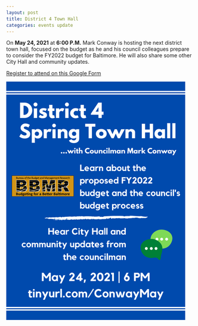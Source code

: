 ```yaml
---
layout: post
title: District 4 Town Hall
categories: events update
---
```


On **May 24, 2021** at **6:00 P.M.** Mark Conway is hosting the next district town hall, focused on
the budget as he and his council colleagues prepare to consider the FY2022 budget for Baltimore.
He will also share some other City Hall and community updates.

[Register to attend on this Google Form](https://docs.google.com/forms/d/e/1FAIpQLSfk-W6koMnvxFuNr1UcQOaMpEqfFd0fapS7nQhiFWSW3Qzplw/viewform)

![Spring 2021 town hall flyer](/img/2021_spring_town_hall.png)
